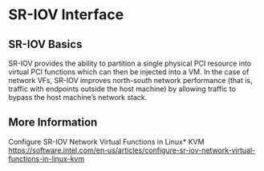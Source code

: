 # SR-IOV Interface

## SR-IOV Basics

SR-IOV provides the ability to partition a single physical PCI resource into virtual PCI functions which can then be injected into a VM. In the case of network VFs, SR-IOV improves north-south network performance (that is, traffic with endpoints outside the host machine) by allowing traffic to bypass the host machine’s network stack.

## More Information

Configure SR-IOV Network Virtual Functions in Linux* KVM
https://software.intel.com/en-us/articles/configure-sr-iov-network-virtual-functions-in-linux-kvm



<br>